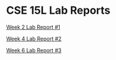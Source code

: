 # CSE 15L Lab Reports
[Week 2 Lab Report #1](https://github.com/helloitsmurph/-cse15l-lab-reports/blob/CSE15L-Lab-Reports/Week2LabReport.md)


[Week 4 Lab Report #2](https://github.com/helloitsmurph/-cse15l-lab-reports/blob/CSE15L-Lab-Report%232/CSE15L-Week4-Lab-Report.md)


[Week 6 Lab Report #3](https://github.com/helloitsmurph/-cse15l-lab-reports/blob/CSE15L-Lab_Reports%233/lab-report-3-week-6.md)
